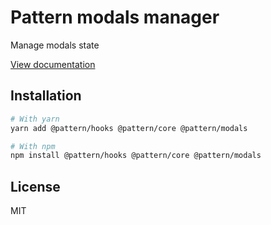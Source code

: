 # Pattern modals manager

Manage modals state

[View documentation](https://pattern-ui.design/)

## Installation

```sh
# With yarn
yarn add @pattern/hooks @pattern/core @pattern/modals

# With npm
npm install @pattern/hooks @pattern/core @pattern/modals
```

## License

MIT
